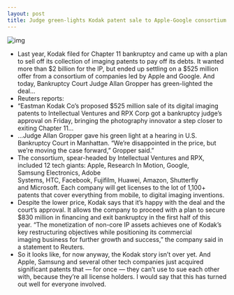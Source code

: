 ```yaml
---
layout: post
title: Judge green-lights Kodak patent sale to Apple-Google consortium
---
```

![img](http://media.idownloadblog.com/wp-content/uploads/2012/01/kodak-logo.jpg)
* Last year, Kodak filed for Chapter 11 bankruptcy and came up with a plan to sell off its collection of imaging patents to pay off its debts. It wanted more than $2 billion for the IP, but ended up settling on a $525 million offer from a consortium of companies led by Apple and Google. And today, Bankruptcy Court Judge Allan Gropper has green-lighted the deal…
* Reuters reports:
* “Eastman Kodak Co’s proposed $525 million sale of its digital imaging patents to Intellectual Ventures and RPX Corp got a bankruptcy judge’s approval on Friday, bringing the photography innovator a step closer to exiting Chapter 11…
* …Judge Allan Gropper gave his green light at a hearing in U.S. Bankruptcy Court in Manhattan. “We’re disappointed in the price, but we’re moving the case forward,” Gropper said.”
* The consortium, spear-headed by Intellectual Ventures and RPX, included 12 tech giants: Apple, Research In Motion, Google, Samsung Electronics, Adobe Systems, HTC, Facebook, Fujifilm, Huawei, Amazon, Shutterfly and Microsoft. Each company will get licenses to the lot of 1,100+ patents that cover everything from mobile, to digital imaging inventions.
* Despite the lower price, Kodak says that it’s happy with the deal and the court’s approval. It allows the company to proceed with a plan to secure $830 million in financing and exit bankruptcy in the first half of this year. “The monetization of non-core IP assets achieves one of Kodak’s key restructuring objectives while positioning its commercial imaging business for further growth and success,” the company said in a statement to Reuters.
* So it looks like, for now anyway, the Kodak story isn’t over yet. And Apple, Samsung and several other tech companies just acquired significant patents that — for once — they can’t use to sue each other with, because they’re all license holders. I would say that this has turned out well for everyone involved.

